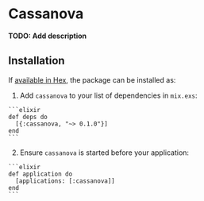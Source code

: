 # Cassanova

**TODO: Add description**

## Installation

If [available in Hex](https://hex.pm/docs/publish), the package can be installed as:

  1. Add `cassanova` to your list of dependencies in `mix.exs`:

    ```elixir
    def deps do
      [{:cassanova, "~> 0.1.0"}]
    end
    ```

  2. Ensure `cassanova` is started before your application:

    ```elixir
    def application do
      [applications: [:cassanova]]
    end
    ```

